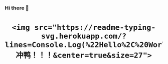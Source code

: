 ### Hi there 👋

<h1 align="center">

    <img src="https://readme-typing-svg.herokuapp.com/?lines=Console.Log(%22Hello%2C%20World!%22);冲鸭！！！&center=true&size=27">

</h1>
<!--
**eliaukjia/eliaukjia** is a ✨ _special_ ✨ repository because its `README.md` (this file) appears on your GitHub profile.

Here are some ideas to get you started:

- 🔭 I’m currently working on ...
- 🌱 I’m currently learning ...
- 👯 I’m looking to collaborate on ...
- 🤔 I’m looking for help with ...
- 💬 Ask me about ...
- 📫 How to reach me: ...
- 😄 Pronouns: ...
- ⚡ Fun fact: ...
-->

